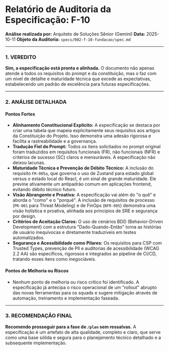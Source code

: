 # Relatório de Auditoria da Especificação: F-10

**Análise realizada por:** Arquiteto de Soluções Sênior (Gemini)
**Data:** 2025-10-11
**Objeto da Auditoria:** `specs/002-f-10-fundacao/spec.md`

---

### 1. VEREDITO

**Sim, a especificação está pronta e alinhada.** O documento não apenas atende a todos os requisitos do prompt e da constituição, mas o faz com um nível de detalhe e maturidade técnica que excede as expectativas, estabelecendo um padrão de excelência para futuras especificações.

---

### 2. ANÁLISE DETALHADA

#### Pontos Fortes

*   **Alinhamento Constitucional Explícito:** A especificação se destaca por criar uma tabela que mapeia explicitamente seus requisitos aos artigos da Constituição do Projeto. Isso demonstra uma adesão rigorosa e facilita a rastreabilidade e a governança.
*   **Tradução Fiel do Prompt:** Todos os itens solicitados no prompt original foram traduzidos em requisitos funcionais (FR), não funcionais (NFR) e critérios de sucesso (SC) claros e mensuráveis. A especificação não deixou lacunas.
*   **Maturidade Técnica e Prevenção de Débito Técnico:** A inclusão do requisito `FR-005a`, que governa o uso de Zustand para estado global versus o estado local do React, é um sinal de grande maturidade. Ele previne ativamente um antipadrão comum em aplicações frontend, evitando débito técnico futuro.
*   **Visão Abrangente e Proativa:** A especificação vai além do "o quê" e aborda o "como" e o "porquê". A inclusão de requisitos de processo (`PR-001` para Threat Modeling) e de FinOps (`NFR-005`) demonstra uma visão holística e proativa, alinhada aos princípios de SRE e segurança por design.
*   **Critérios de Aceitação Claros:** O uso de cenários BDD (Behavior-Driven Development) com a estrutura "Dado-Quando-Então" torna as histórias de usuário inequívocas e diretamente traduzíveis em testes automatizados.
*   **Segurança e Acessibilidade como Pilares:** Os requisitos para CSP com Trusted Types, prevenção de PII e auditorias de acessibilidade (WCAG 2.2 AA) são específicos, rigorosos e integrados ao pipeline de CI/CD, tratando esses itens como inegociáveis.

#### Pontos de Melhoria ou Riscos

*   Nenhum ponto de melhoria ou risco crítico foi identificado. A especificação já antecipa o risco operacional de um "rollout" abrupto das novas ferramentas para os squads e sugere mitigação através de automação, treinamento e implementação faseada.

---

### 3. RECOMENDAÇÃO FINAL

**Recomendo prosseguir para a fase de `/plan` sem ressalvas.** A especificação é um artefato de alta qualidade, completo e claro, que serve como uma base sólida e segura para o planejamento técnico detalhado e a subsequente implementação.
